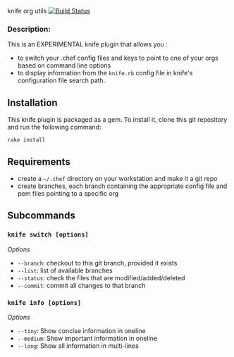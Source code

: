 knife org utils
[![Build Status](https://travis-ci.org/secret-sauce/knife-org-utils.svg?branch=master)](https://travis-ci.org/secret-sauce/knife-org-utils)

### Description:
This is an EXPERIMENTAL knife plugin that allows you :

- to switch your .chef config files and keys to point to one of your orgs based on command line options
- to display information from the `knife.rb` config file in knife's configuration file search path.

## Installation

This knife plugin is packaged as a gem. To install it, clone this
git repository and run the following command:

    rake install


## Requirements
  * create a `~/.chef` directory on your workstation and make it a git repo
  * create branches, each branch containing the appropriate config file and pem files pointing to a specific org


## Subcommands

### `knife switch [options]`

*Options*

  * `--branch`: checkout to this git branch, provided it exists
  * `--list`: list of available branches
  * `--status`: check the files that are modified/added/deleted
  * `--commit`: commit all changes to that branch

### `knife info [options]`

*Options*

  * `--tiny`: Show concise information in oneline
  * `--medium`: Show important information in oneline
  * `--long`: Show all information in multi-lines
